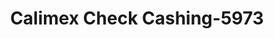 ---
f_zip-code: 90606
f_state-code: CA
title: Calimex Check Cashing-5973
f_phone: 562-463-9213
f_city-only: Whittier
f_address: 11522 Slauson Avenue Whittier
f_location-unique-id: '5973'
slug: calimex-check-cashing-5973
updated-on: '2024-05-30T13:46:58.046Z'
created-on: '2024-05-30T13:36:59.803Z'
published-on: '2024-05-30T13:54:32.469Z'
f_city-state: cms/city/whittier-ca.md
f_company: cms/company/calimex-check-cashing.md
f_state: cms/state/california.md
layout: '[payday-loan].html'
tags: payday-loan
---